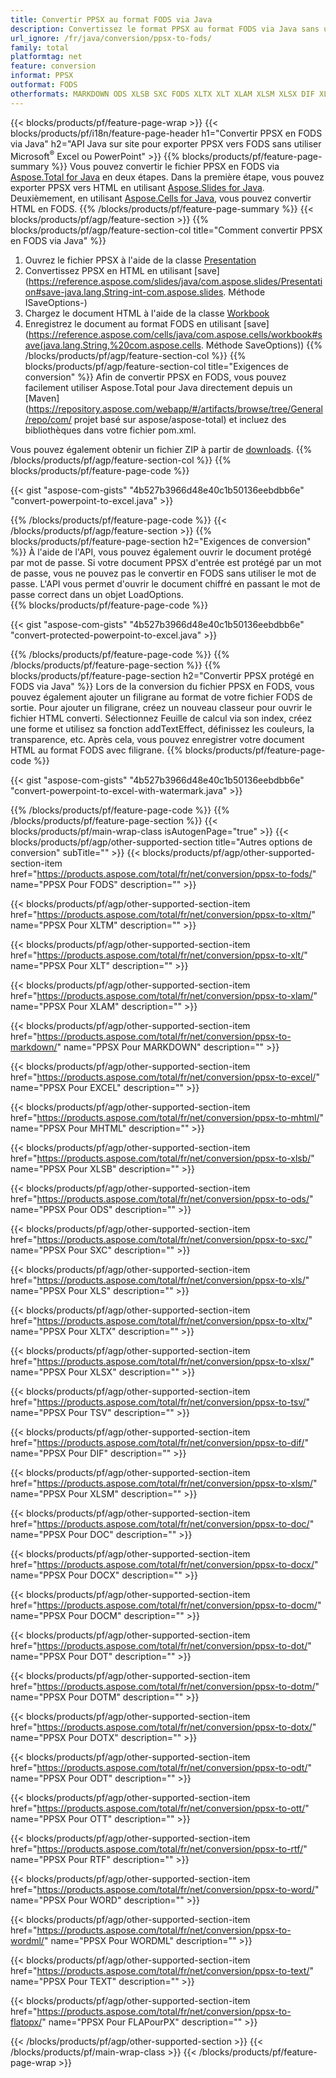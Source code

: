 ```yaml
---
title: Convertir PPSX au format FODS via Java
description: Convertissez le format PPSX au format FODS via Java sans utiliser Microsoft Excel ou PowerPoint
url_ignore: /fr/java/conversion/ppsx-to-fods/
family: total
platformtag: net
feature: conversion
informat: PPSX
outformat: FODS
otherformats: MARKDOWN ODS XLSB SXC FODS XLTX XLT XLAM XLSM XLSX DIF XLS XLTM TSV EXCEL MHTML DOC DOCX DOCM DOT DOTM DOTX ODT OTT RTF WORD WORDML TEXT FLATOPX
---
```

{{< blocks/products/pf/feature-page-wrap >}}
{{< blocks/products/pf/i18n/feature-page-header h1="Convertir PPSX en FODS via Java" h2="API Java sur site pour exporter PPSX vers FODS sans utiliser Microsoft<sup>&reg;</sup> Excel ou PowerPoint" >}}
{{% blocks/products/pf/feature-page-summary %}}
Vous pouvez convertir le fichier PPSX en FODS via [Aspose.Total for Java](https://products.aspose.com/total/java/) en deux étapes. Dans la première étape, vous pouvez exporter PPSX vers HTML en utilisant [Aspose.Slides for Java](https://products.aspose.com/slides/java/). Deuxièmement, en utilisant [Aspose.Cells for Java](https://products.aspose.com/cells/java/), vous pouvez convertir HTML en FODS.
{{% /blocks/products/pf/feature-page-summary  %}}
{{< blocks/products/pf/agp/feature-section >}}
{{% blocks/products/pf/agp/feature-section-col title="Comment convertir PPSX en FODS via Java" %}}
1. Ouvrez le fichier PPSX à l'aide de la classe [Presentation](https://reference.aspose.com/slides/java/com.aspose.slides/Presentation)
2. Convertissez PPSX en HTML en utilisant [save](https://reference.aspose.com/slides/java/com.aspose.slides/Presentation#save-java.lang.String-int-com.aspose.slides. Méthode ISaveOptions-)
3. Chargez le document HTML à l'aide de la classe [Workbook](https://reference.aspose.com/cells/java/com.aspose.cells/Workbook)
4. Enregistrez le document au format FODS en utilisant [save](https://reference.aspose.com/cells/java/com.aspose.cells/workbook#save(java.lang.String,%20com.aspose.cells. Méthode SaveOptions))
{{% /blocks/products/pf/agp/feature-section-col %}}
{{% blocks/products/pf/agp/feature-section-col title="Exigences de conversion" %}}
Afin de convertir PPSX en FODS, vous pouvez facilement utiliser Aspose.Total pour Java directement depuis un [Maven](https://repository.aspose.com/webapp/#/artifacts/browse/tree/General/repo/com/ projet basé sur aspose/aspose-total) et incluez des bibliothèques dans votre fichier pom.xml.

Vous pouvez également obtenir un fichier ZIP à partir de [downloads](https://releases.aspose.com/total/java).
{{% /blocks/products/pf/agp/feature-section-col %}}
{{% blocks/products/pf/feature-page-code %}}

{{< gist "aspose-com-gists" "4b527b3966d48e40c1b50136eebdbb6e" "convert-powerpoint-to-excel.java" >}}


{{% /blocks/products/pf/feature-page-code %}}
{{< /blocks/products/pf/agp/feature-section >}}
{{% blocks/products/pf/feature-page-section  h2="Exigences de conversion" %}}
À l'aide de l'API, vous pouvez également ouvrir le document protégé par mot de passe. Si votre document PPSX d'entrée est protégé par un mot de passe, vous ne pouvez pas le convertir en FODS sans utiliser le mot de passe. L'API vous permet d'ouvrir le document chiffré en passant le mot de passe correct dans un objet LoadOptions.  
{{% blocks/products/pf/feature-page-code %}}

{{< gist "aspose-com-gists" "4b527b3966d48e40c1b50136eebdbb6e" "convert-protected-powerpoint-to-excel.java" >}}

{{% /blocks/products/pf/feature-page-code  %}}
{{% /blocks/products/pf/feature-page-section %}}
{{% blocks/products/pf/feature-page-section  h2="Convertir PPSX protégé en FODS via Java" %}}
Lors de la conversion du fichier PPSX en FODS, vous pouvez également ajouter un filigrane au format de votre fichier FODS de sortie. Pour ajouter un filigrane, créez un nouveau classeur pour ouvrir le fichier HTML converti. Sélectionnez Feuille de calcul via son index, créez une forme et utilisez sa fonction addTextEffect, définissez les couleurs, la transparence, etc. Après cela, vous pouvez enregistrer votre document HTML au format FODS avec filigrane. 
{{% blocks/products/pf/feature-page-code %}}

{{< gist "aspose-com-gists" "4b527b3966d48e40c1b50136eebdbb6e" "convert-powerpoint-to-excel-with-watermark.java" >}}

{{% /blocks/products/pf/feature-page-code  %}}
{{% /blocks/products/pf/feature-page-section %}}
{{< blocks/products/pf/main-wrap-class isAutogenPage="true" >}}
{{< blocks/products/pf/agp/other-supported-section title="Autres options de conversion" subTitle="" >}}
{{< blocks/products/pf/agp/other-supported-section-item href="https://products.aspose.com/total/fr/net/conversion/ppsx-to-fods/" name="PPSX Pour FODS" description="" >}}

{{< blocks/products/pf/agp/other-supported-section-item href="https://products.aspose.com/total/fr/net/conversion/ppsx-to-xltm/" name="PPSX Pour XLTM" description="" >}}

{{< blocks/products/pf/agp/other-supported-section-item href="https://products.aspose.com/total/fr/net/conversion/ppsx-to-xlt/" name="PPSX Pour XLT" description="" >}}

{{< blocks/products/pf/agp/other-supported-section-item href="https://products.aspose.com/total/fr/net/conversion/ppsx-to-xlam/" name="PPSX Pour XLAM" description="" >}}

{{< blocks/products/pf/agp/other-supported-section-item href="https://products.aspose.com/total/fr/net/conversion/ppsx-to-markdown/" name="PPSX Pour MARKDOWN" description="" >}}

{{< blocks/products/pf/agp/other-supported-section-item href="https://products.aspose.com/total/fr/net/conversion/ppsx-to-excel/" name="PPSX Pour EXCEL" description="" >}}

{{< blocks/products/pf/agp/other-supported-section-item href="https://products.aspose.com/total/fr/net/conversion/ppsx-to-mhtml/" name="PPSX Pour MHTML" description="" >}}

{{< blocks/products/pf/agp/other-supported-section-item href="https://products.aspose.com/total/fr/net/conversion/ppsx-to-xlsb/" name="PPSX Pour XLSB" description="" >}}

{{< blocks/products/pf/agp/other-supported-section-item href="https://products.aspose.com/total/fr/net/conversion/ppsx-to-ods/" name="PPSX Pour ODS" description="" >}}

{{< blocks/products/pf/agp/other-supported-section-item href="https://products.aspose.com/total/fr/net/conversion/ppsx-to-sxc/" name="PPSX Pour SXC" description="" >}}

{{< blocks/products/pf/agp/other-supported-section-item href="https://products.aspose.com/total/fr/net/conversion/ppsx-to-xls/" name="PPSX Pour XLS" description="" >}}

{{< blocks/products/pf/agp/other-supported-section-item href="https://products.aspose.com/total/fr/net/conversion/ppsx-to-xltx/" name="PPSX Pour XLTX" description="" >}}

{{< blocks/products/pf/agp/other-supported-section-item href="https://products.aspose.com/total/fr/net/conversion/ppsx-to-xlsx/" name="PPSX Pour XLSX" description="" >}}

{{< blocks/products/pf/agp/other-supported-section-item href="https://products.aspose.com/total/fr/net/conversion/ppsx-to-tsv/" name="PPSX Pour TSV" description="" >}}

{{< blocks/products/pf/agp/other-supported-section-item href="https://products.aspose.com/total/fr/net/conversion/ppsx-to-dif/" name="PPSX Pour DIF" description="" >}}

{{< blocks/products/pf/agp/other-supported-section-item href="https://products.aspose.com/total/fr/net/conversion/ppsx-to-xlsm/" name="PPSX Pour XLSM" description="" >}}

{{< blocks/products/pf/agp/other-supported-section-item href="https://products.aspose.com/total/fr/net/conversion/ppsx-to-doc/" name="PPSX Pour DOC" description="" >}}

{{< blocks/products/pf/agp/other-supported-section-item href="https://products.aspose.com/total/fr/net/conversion/ppsx-to-docx/" name="PPSX Pour DOCX" description="" >}}

{{< blocks/products/pf/agp/other-supported-section-item href="https://products.aspose.com/total/fr/net/conversion/ppsx-to-docm/" name="PPSX Pour DOCM" description="" >}}

{{< blocks/products/pf/agp/other-supported-section-item href="https://products.aspose.com/total/fr/net/conversion/ppsx-to-dot/" name="PPSX Pour DOT" description="" >}}

{{< blocks/products/pf/agp/other-supported-section-item href="https://products.aspose.com/total/fr/net/conversion/ppsx-to-dotm/" name="PPSX Pour DOTM" description="" >}}

{{< blocks/products/pf/agp/other-supported-section-item href="https://products.aspose.com/total/fr/net/conversion/ppsx-to-dotx/" name="PPSX Pour DOTX" description="" >}}

{{< blocks/products/pf/agp/other-supported-section-item href="https://products.aspose.com/total/fr/net/conversion/ppsx-to-odt/" name="PPSX Pour ODT" description="" >}}

{{< blocks/products/pf/agp/other-supported-section-item href="https://products.aspose.com/total/fr/net/conversion/ppsx-to-ott/" name="PPSX Pour OTT" description="" >}}

{{< blocks/products/pf/agp/other-supported-section-item href="https://products.aspose.com/total/fr/net/conversion/ppsx-to-rtf/" name="PPSX Pour RTF" description="" >}}

{{< blocks/products/pf/agp/other-supported-section-item href="https://products.aspose.com/total/fr/net/conversion/ppsx-to-word/" name="PPSX Pour WORD" description="" >}}

{{< blocks/products/pf/agp/other-supported-section-item href="https://products.aspose.com/total/fr/net/conversion/ppsx-to-wordml/" name="PPSX Pour WORDML" description="" >}}

{{< blocks/products/pf/agp/other-supported-section-item href="https://products.aspose.com/total/fr/net/conversion/ppsx-to-text/" name="PPSX Pour TEXT" description="" >}}

{{< blocks/products/pf/agp/other-supported-section-item href="https://products.aspose.com/total/fr/net/conversion/ppsx-to-flatopx/" name="PPSX Pour FLAPourPX" description="" >}}


{{< /blocks/products/pf/agp/other-supported-section >}}
{{< /blocks/products/pf/main-wrap-class >}}
{{< /blocks/products/pf/feature-page-wrap >}}